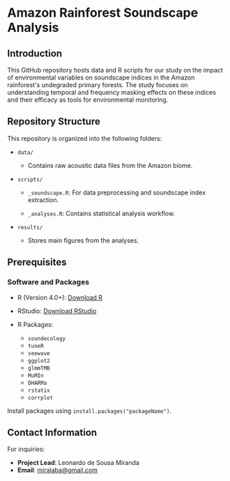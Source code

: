 # Amazon Rainforest Soundscape Analysis

## Introduction
This GitHub repository hosts data and R scripts for our study on the impact of environmental variables on soundscape indices in the Amazon rainforest's undegraded primary forests. The study focuses on understanding temporal and frequency masking effects on these indices and their efficacy as tools for environmental monitoring.

## Repository Structure
This repository is organized into the following folders:

- `data/`
  - Contains raw acoustic data files from the Amazon biome.
  
  
- `scripts/`
  - `_soundscape.R`: For data preprocessing and soundscape index extraction.
  
  - `_analyses.R`: Contains statistical analysis workflow.
  
  
- `results/`
  - Stores main figures from the analyses.


## Prerequisites
### Software and Packages
- R (Version 4.0+): [Download R](https://www.r-project.org/)

- RStudio: [Download RStudio](https://rstudio.com/products/rstudio/download/)

- R Packages: 
  - `soundecology`
  - `tuneR`
  - `seewave`
  - `ggplot2`
  - `glmmTMB`
  - `MuMIn`
  - `DHARMa`
  - `rstatix`
  - `corrplot`

Install packages using `install.packages("packageName")`.


## Contact Information
For inquiries:
- **Project Lead**: Leonardo de Sousa Miranda
- **Email**: miralaba@gmail.com


